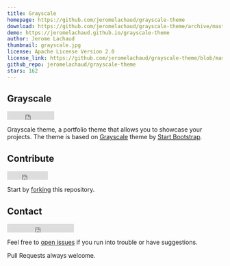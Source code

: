```yaml
---
title: Grayscale
homepage: https://github.com/jeromelachaud/grayscale-theme
download: https://github.com/jeromelachaud/grayscale-theme/archive/master.zip
demo: https://jeromelachaud.github.io/grayscale-theme
author: Jerome Lachaud
thumbnail: grayscale.jpg
license: Apache License Version 2.0
license_link: https://github.com/jeromelachaud/grayscale-theme/blob/master/LICENCE
github_repo: jeromelachaud/grayscale-theme
stars: 162
---
```


## Grayscale

<iframe
src="http://ghbtns.com/github-btn.html?user=jeromelachaud&repo=grayscale-theme&type=watch&count=true"
allowtransparency="true" frameborder="0" scrolling="0" width="110"
height="20"></iframe>

Grayscale theme, a portfolio theme that allows you to showcase your
projects. The theme is based on
[Grayscale](http://startbootstrap.com/templates/grayscale/) theme by
[Start Bootstrap](http://startbootstrap.com/).

## Contribute

<iframe
src="http://ghbtns.com/github-btn.html?user=jeromelachaud&repo=grayscale-theme&type=fork&count=true"
allowtransparency="true" frameborder="0" scrolling="0" width="95"
height="20"></iframe>

Start by
[forking](https://github.com/jeromelachaud/grayscale-theme/fork) this
repository.

## Contact

<iframe
src="http://ghbtns.com/github-btn.html?user=jeromelachaud&type=follow"
allowtransparency="true" frameborder="0" scrolling="0" width="156"
height="20"></iframe>

Feel free to [open
issues](https://github.com/jeromelachaud/grayscale-theme/issues/new) if
you run into trouble or have suggestions.

Pull Requests always welcome.
